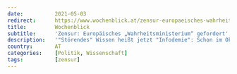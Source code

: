 ```yaml
---
date:          2021-05-03
redirect:      https://www.wochenblick.at/zensur-europaeisches-wahrheitsministerium-gefordert/
title:         Wochenblick
subtitle:      'Zensur: Europäisches „Wahrheitsministerium“ gefordert'
description:   '"Störendes" Wissen heißt jetzt "Infodemie": Schon im Oktober suchte das deutsche Bundesamt für Verfassungsschutz Analysten für Big Data.'
country:       AT
categories:    [Politik, Wissenschaft]
tags:          [zensur]
---
```

